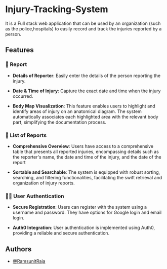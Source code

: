 
# Injury-Tracking-System

It is a Full stack web application that can be used by an organization (such as the police,hospitals) to easily record and track the injuries reported by a person.


## Features

###  📝 Report

- **Details of Reporter**: Easily enter the details of the person reporting the injury.

- **Date & Time of Injury**: Capture the exact date and time when the injury occurred.

- **Body Map Visualization**: This feature enables users to highlight and identify areas of injury on an anatomical diagram. The system automatically associates each highlighted area with the relevant body part, simplifying the documentation process.


###  📄 List of Reports

- **Comprehensive Overview**: Users have access to a comprehensive table that presents all reported injuries, encompassing details such as the reporter's name, the date and time of the injury, and the date of the report

- **Sortable and Searchable**: The system is equipped with robust sorting, searching, and filtering functionalities, facilitating the swift retrieval and organization of injury reports.

###  🔐🔑 User Authentication
- **Secure Registration**: Users can register with the system using a username and password. They have options for Google login and email login.

- **Auth0 Integration**: User authentication is implemented using Auth0, providing a reliable and secure authentication.
## Authors

- [@RamsunitRaja](https://github.com/RamsunitRaja)

